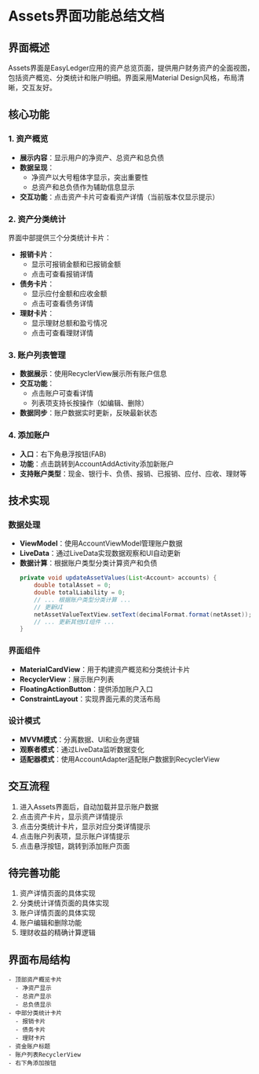 # Assets界面功能总结文档

## 界面概述
Assets界面是EasyLedger应用的资产总览页面，提供用户财务资产的全面视图，包括资产概览、分类统计和账户明细。界面采用Material Design风格，布局清晰，交互友好。

## 核心功能

### 1. 资产概览
- **展示内容**：显示用户的净资产、总资产和总负债
- **数据呈现**：
  - 净资产以大号粗体字显示，突出重要性
  - 总资产和总负债作为辅助信息显示
- **交互功能**：点击资产卡片可查看资产详情（当前版本仅显示提示）

### 2. 资产分类统计
界面中部提供三个分类统计卡片：
- **报销卡片**：
  - 显示可报销金额和已报销金额
  - 点击可查看报销详情
- **债务卡片**：
  - 显示应付金额和应收金额
  - 点击可查看债务详情
- **理财卡片**：
  - 显示理财总额和盈亏情况
  - 点击可查看理财详情

### 3. 账户列表管理
- **数据展示**：使用RecyclerView展示所有账户信息
- **交互功能**：
  - 点击账户可查看详情
  - 列表项支持长按操作（如编辑、删除）
- **数据同步**：账户数据实时更新，反映最新状态

### 4. 添加账户
- **入口**：右下角悬浮按钮(FAB)
- **功能**：点击跳转到AccountAddActivity添加新账户
- **支持账户类型**：现金、银行卡、负债、报销、已报销、应付、应收、理财等

## 技术实现

### 数据处理
- **ViewModel**：使用AccountViewModel管理账户数据
- **LiveData**：通过LiveData实现数据观察和UI自动更新
- **数据计算**：根据账户类型分类计算资产和负债
  ```java
  private void updateAssetValues(List<Account> accounts) {
      double totalAsset = 0;
      double totalLiability = 0;
      // ... 根据账户类型分类计算 ...
      // 更新UI
      netAssetValueTextView.setText(decimalFormat.format(netAsset));
      // ... 更新其他UI组件 ...
  }
  ```

### 界面组件
- **MaterialCardView**：用于构建资产概览和分类统计卡片
- **RecyclerView**：展示账户列表
- **FloatingActionButton**：提供添加账户入口
- **ConstraintLayout**：实现界面元素的灵活布局

### 设计模式
- **MVVM模式**：分离数据、UI和业务逻辑
- **观察者模式**：通过LiveData监听数据变化
- **适配器模式**：使用AccountAdapter适配账户数据到RecyclerView

## 交互流程
1. 进入Assets界面后，自动加载并显示账户数据
2. 点击资产卡片，显示资产详情提示
3. 点击分类统计卡片，显示对应分类详情提示
4. 点击账户列表项，显示账户详情提示
5. 点击悬浮按钮，跳转到添加账户页面

## 待完善功能
1. 资产详情页面的具体实现
2. 分类统计详情页面的具体实现
3. 账户详情页面的具体实现
4. 账户编辑和删除功能
5. 理财收益的精确计算逻辑

## 界面布局结构
```
- 顶部资产概览卡片
  - 净资产显示
  - 总资产显示
  - 总负债显示
- 中部分类统计卡片
  - 报销卡片
  - 债务卡片
  - 理财卡片
- 资金账户标题
- 账户列表RecyclerView
- 右下角添加按钮
```